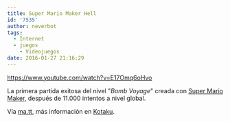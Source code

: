 ```yaml
---
title: Super Mario Maker Hell
id: '7535'
author: neverbot
tags:
  - Internet
  - juegos
    - Videojuegos
date: 2016-01-27 21:16:29
---
```


https://www.youtube.com/watch?v=E17Omq6oHvo

La primera partida exitosa del nivel "_Bomb Voyage_" creada con [Super Mario Maker](https://en.wikipedia.org/wiki/Super_Mario_Maker), después de 11.000 intentos a nivel global.

Vía [ma.tt](https://ma.tt/2015/10/super-impressive-mario/), más información en [Kotaku](http://kotaku.com/it-took-11-000-tries-to-beat-this-brilliantly-evil-mari-1732100471).